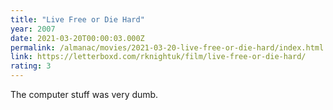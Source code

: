 ```yaml
---
title: "Live Free or Die Hard"
year: 2007
date: 2021-03-20T00:00:03.000Z
permalink: /almanac/movies/2021-03-20-live-free-or-die-hard/index.html
link: https://letterboxd.com/rknightuk/film/live-free-or-die-hard/
rating: 3
---
```


The computer stuff was very dumb.